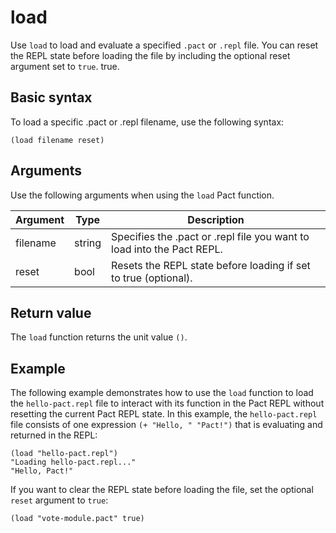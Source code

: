 # load

Use `load` to load and evaluate a specified `.pact` or `.repl` file.
You can reset the REPL state before loading the file by including the optional reset argument set to `true`.
true.

## Basic syntax

To load a specific .pact or .repl filename, use the following syntax:

```pact
(load filename reset)
```

## Arguments

Use the following arguments when using the `load` Pact function.

| Argument | Type | Description |
|----------|------|------------ |
| filename | string | Specifies the .pact or .repl file you want to load into the Pact REPL.|
| reset    | bool | Resets the REPL state before loading if set to true (optional).|

## Return value

The `load` function returns the unit value `()`.

## Example

The following example demonstrates how to use the `load` function to load the `hello-pact.repl` file to interact with its function in the Pact REPL without resetting the current Pact REPL state.
In this example, the `hello-pact.repl` file consists of one expression `(+ "Hello, " "Pact!")` that is evaluating and returned in the REPL:

```pact
(load "hello-pact.repl")
"Loading hello-pact.repl..."
"Hello, Pact!"
```

If you want to clear the REPL state before loading the file, set the optional `reset` argument to `true`:

```pact
(load "vote-module.pact" true)
```
